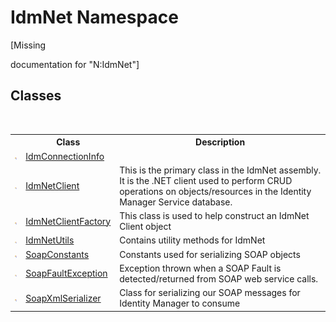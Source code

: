 # IdmNet Namespace
 

\[Missing <summary> documentation for "N:IdmNet"\]


## Classes
&nbsp;<table><tr><th></th><th>Class</th><th>Description</th></tr><tr><td>![Public class](media/pubclass.gif "Public class")</td><td><a href="T_IdmNet_IdmConnectionInfo">IdmConnectionInfo</a></td><td /></tr><tr><td>![Public class](media/pubclass.gif "Public class")</td><td><a href="T_IdmNet_IdmNetClient">IdmNetClient</a></td><td>
This is the primary class in the IdmNet assembly. It is the .NET client used to perform CRUD operations on objects/resources in the Identity Manager Service database.</td></tr><tr><td>![Public class](media/pubclass.gif "Public class")</td><td><a href="T_IdmNet_IdmNetClientFactory">IdmNetClientFactory</a></td><td>
This class is used to help construct an IdmNet Client object</td></tr><tr><td>![Public class](media/pubclass.gif "Public class")</td><td><a href="T_IdmNet_IdmNetUtils">IdmNetUtils</a></td><td>
Contains utility methods for IdmNet</td></tr><tr><td>![Public class](media/pubclass.gif "Public class")</td><td><a href="T_IdmNet_SoapConstants">SoapConstants</a></td><td>
Constants used for serializing SOAP objects</td></tr><tr><td>![Public class](media/pubclass.gif "Public class")</td><td><a href="T_IdmNet_SoapFaultException">SoapFaultException</a></td><td>
Exception thrown when a SOAP Fault is detected/returned from SOAP web service calls.</td></tr><tr><td>![Public class](media/pubclass.gif "Public class")</td><td><a href="T_IdmNet_SoapXmlSerializer">SoapXmlSerializer</a></td><td>
Class for serializing our SOAP messages for Identity Manager to consume</td></tr></table>&nbsp;
